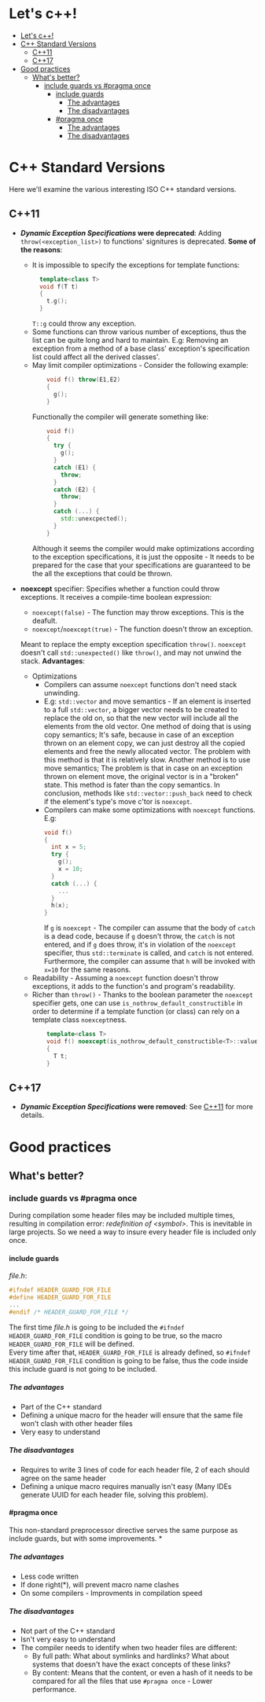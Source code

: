 # Let's c++!
- [Let's c++!](#lets-c)
- [C++ Standard Versions](#c-standard-versions)
  - [C++11](#c11)
  - [C++17](#c17)
- [Good practices](#good-practices)
  - [What's better?](#whats-better)
    - [include guards vs #pragma once](#include-guards-vs-pragma-once)
      - [include guards](#include-guards)
        - [The advantages](#the-advantages)
        - [The disadvantages](#the-disadvantages)
      - [#pragma once](#pragma-once)
        - [The advantages](#the-advantages-1)
        - [The disadvantages](#the-disadvantages-1)
# C++ Standard Versions
Here we'll examine the various interesting ISO C++ standard versions.
## C++11
* ***Dynamic Exception Specifications* were deprecated**: Adding `throw(<exception_list>)` to functions' signitures is deprecated. **Some of the reasons**:
    * It is impossible to specify the exceptions for template functions:
        ```cpp
          template<class T>
          void f(T t)
          {
            t.g();
          }
        ```
      `T::g` could throw any exception.
    * Some functions can throw various number of exceptions, thus the list can be quite long and hard to maintain.
    E.g: Removing an exception from a method of a base class' exception's specification list could affect all the derived classes'.
    * May limit compiler optimizations - Consider the following example:
        ```cpp
            void f() throw(E1,E2)
            {
              g();
            }
        ```
        Functionally the compiler will generate something like:
        ```cpp
            void f()
            {
              try {
                g();
              }
              catch (E1) {
                throw;
              }
              catch (E2) {
                throw;
              }
              catch (...) {
                std::unexcpected();
              }
            }
        ```
        Although it seems the compiler would make optimizations according to the exception specifications, it is just the opposite - It needs to be prepared for the case that your specifications are guaranteed to be the all the exceptions that could be thrown.
* **noexcept** specifier: Specifies whether a function could throw exceptions. It receives a compile-time boolean expression:
  * `noexcept(false)` - The function may throw exceptions. This is the deafult.
  * `noexcept`/`noexcept(true)` - The function doesn't throw an exception.
  
  Meant to replace the empty exception specification `throw()`. `noexcept` doesn't call `std::unexpected()` like `throw()`, and may not unwind the stack. **Advantages**:
  * Optimizations
    * Compilers can assume `noexcept` functions don't need stack unwinding.
    * E.g: `std::vector` and move semantics - If an element is inserted to a full `std::vector`, a bigger vector needs to be created to replace the old on, so that the new vector will include all the elements from the old vector. One method of doing that is using copy semantics; It's safe, because in case of an exception thrown on an element copy, we can just destroy all the copied elements and free the newly allocated vector. The problem with this method is that it is relatively slow. Another method is to use move semantics; The problem is that in case on an exception thrown on element move, the original vector is in a "broken" state. This method is fater than the copy semantics. In conclusion, methods like `std::vector::push_back` need to check if the element's type's move c'tor is `noexcept`.
    * Compilers can make some optimizations with `noexcept` functions. E.g:
      ```cpp
      void f()
      {
        int x = 5;
        try {
          g();
          x = 10;
        }
        catch (...) {
          ...
        }
        h(x);
      }
      ```
      If `g` is `noexcept` - The compiler can assume that the body of `catch` is a dead code, because if `g` doesn't throw, the `catch` is not entered, and if `g` does throw, it's in violation of the `noexcept` specifier, thus `std::terminate` is called, and `catch` is not entered. Furthermore, the compiler can assume that `h` will be invoked with `x=10` for the same reasons.
  * Readability - Assuming a `noexcept` function doesn't throw exceptions, it adds to the function's and program's readability.
  * Richer than `throw()` - Thanks to the boolean parameter the `noexcept` specifier gets, one can use `is_nothrow_default_constructible` in order to determine if a template function (or class) can rely on a template class `noexcept`ness. 
      ```cpp
          template<class T>
          void f() noexcept(is_nothrow_default_constructible<T>::value)
          {
            T t;
          }
      ```
## C++17
* ***Dynamic Exception Specifications* were removed**: See [C++11](#c11) for more details.


# Good practices
## What's better?
### include guards vs #pragma once
During compilation some header files may be included multiple times, resulting in compilation error: *redefinition of \<symbol\>*. This is inevitable in large projects. So we need a way to insure every header file is included only once.

 #### include guards
*file.h*:
 ```cpp
#ifndef HEADER_GUARD_FOR_FILE
#define HEADER_GUARD_FOR_FILE
 ...
#endif /* HEADER_GUARD_FOR_FILE */
 ```
 The first time *file.h* is going to be included the `#ifndef HEADER_GUARD_FOR_FILE` condition is going to be true, so the macro `HEADER_GUARD_FOR_FILE` will be defined. \
 Every time after that, `HEADER_GUARD_FOR_FILE` is already defined, so `#ifndef HEADER_GUARD_FOR_FILE` condition is going to be false, thus the code inside this include guard is not going to be included.

 ##### The advantages
 * Part of the C++ standard
 * Defining a unique macro for the header will ensure that the same file won't clash with other header files
 * Very easy to understand

 ##### The disadvantages
 * Requires to write 3 lines of code for each header file, 2 of each should agree on the same header
* Defining a unique macro requires manually isn't easy (Many IDEs generate UUID for each header file, solving this problem).


 #### #pragma once
 This non-standard preprocessor directive serves the same purpose as include guards, but with some improvements.
* 
 
  ##### The advantages
  * Less code written
  * If done right(*), will prevent macro name clashes
  * On some compilers - Improvments in compilation speed

 ##### The disadvantages
 * Not part of the C++ standard
 * Isn't very easy to understand
 * The compiler needs to identify when two header files are different:
   * By full path: What about symlinks and hardlinks? What about systems that doesn't have the exact concepts of these links?
   * By content: Means that the content, or even a hash of it needs to be compared for all the files that use `#pragma once` - Lower performance.